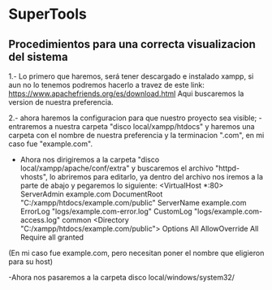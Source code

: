 # SuperTools
## Procedimientos para una correcta visualizacion del sistema

1.- Lo primero que haremos, será tener descargado e instalado xampp, si aun no lo tenemos podremos hacerlo a travez de este link: https://www.apachefriends.org/es/download.html Aqui buscaremos la version de nuestra preferencia.

2.- ahora haremos la configuracion para que nuestro proyecto sea visible;
-entraremos a nuestra carpeta "disco local/xampp/htdocs" y haremos una carpeta con el nombre de nuestra preferencia y la terminacion ".com", en mi caso fue "example.com".

- Ahora nos dirigiremos a la carpeta "disco local/xampp/apache/conf/extra" y buscaremos el archivo "httpd-vhosts", lo abriremos para editarlo, ya dentro del archivo nos iremos a la parte de abajo y pegaremos lo siguiente:
<VirtualHost *:80>
    ServerAdmin example.com
    DocumentRoot "C:/xampp/htdocs/example.com/public"
    ServerName example.com
    ErrorLog "logs/example.com-error.log"
    CustomLog "logs/example.com-access.log" common
    <Directory "C:/xampp/htdocs/example.com/public">
      Options All
      AllowOverride All
      Require all granted
    </Directory>
</VirtualHost>
(En mi caso fue example.com, pero necesitan poner el nombre que eligieron para su host)

-Ahora nos pasaremos a la carpeta disco local/windows/system32/

